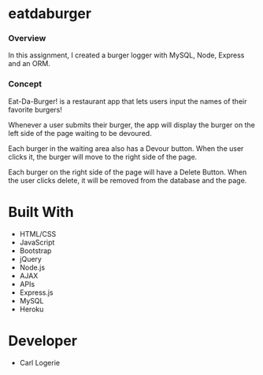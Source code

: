 # eatdaburger
### Overview

In this assignment, I created a burger logger with MySQL, Node, Express and an ORM.

### Concept

Eat-Da-Burger! is a restaurant app that lets users input the names of their favorite burgers!

Whenever a user submits their burger, the app will display the burger on the left side of the page waiting to be devoured.

Each burger in the waiting area also has a Devour button. When the user clicks it, the burger will move to the right side of the page.

Each burger on the right side of the page will have a Delete Button. When the user clicks delete, it will be removed from the database and the page.



# Built With
* HTML/CSS
* JavaScript
* Bootstrap
* jQuery
* Node.js
* AJAX
* APIs
* Express.js
* MySQL
* Heroku

# Developer
* Carl Logerie
